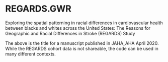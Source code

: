 # REGARDS.GWR
Exploring the spatial patterning in racial differences in cardiovascular health between blacks and whites across the United States: The Reasons for Geographic and Racial Differences in Stroke (REGARDS) Study 

The above is the title for a manuscript published in JAHA_AHA April 2020. While the REGARDS cohort data is not shareable, the code can be used in many different contexts.

